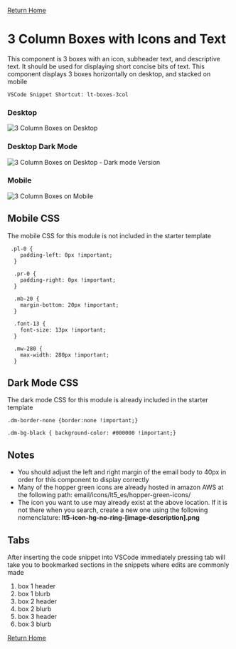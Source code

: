 
[Return Home](index.md)

# 3 Column Boxes with Icons and Text
This component is 3 boxes with an icon, subheader text, and descriptive text. It should be used for displaying short concise bits of text. This component displays 3 boxes horizontally on desktop, and stacked on mobile


```
VSCode Snippet Shortcut: lt-boxes-3col
```

### Desktop
![3 Column Boxes on Desktop](https://s3.amazonaws.com/marketing.lendingtree.com/email/module-library/lt-boxes-3col-desktop.png)

### Desktop Dark Mode
![3 Column Boxes on Desktop - Dark mode Version](https://s3.amazonaws.com/marketing.lendingtree.com/email/module-library/lt-boxes-3col-desktop-dm.png)

### Mobile
![3 Column Boxes on Mobile](https://s3.amazonaws.com/marketing.lendingtree.com/email/module-library/lt-boxes-3col-mobile.png)


## Mobile CSS
The mobile CSS for this module is not included in the starter template
```
 .pl-0 {
    padding-left: 0px !important;
  }

  .pr-0 {
    padding-right: 0px !important;
  }

  .mb-20 {
    margin-bottom: 20px !important;
  }

  .font-13 {
    font-size: 13px !important;
  }

  .mw-280 {
    max-width: 280px !important;
  }
```


## Dark Mode CSS
The dark mode CSS for this module is already included in the starter template
```
.dm-border-none {border:none !important;} 

.dm-bg-black { background-color: #000000 !important;}
```

## Notes
- You should adjust the left and right margin of the email body to 40px in order for this component to display correctly
- Many of the hopper green icons are already hosted in amazon AWS at the following path: email/icons/lt5_es/hopper-green-icons/
- The icon you want to use may already exist at the above location. If it is not there when you search, create a new one using the following nomenclature: **lt5-icon-hg-no-ring-[image-description].png**

## Tabs
After inserting the code snippet into VSCode immediately pressing tab will take you to bookmarked sections in the snippets where edits are commonly made
1. box 1 header
2. box 1 blurb
3. box 2 header
4. box 2 blurb
5. box 3 header
6. box 3 blurb

[Return Home](index.md)
